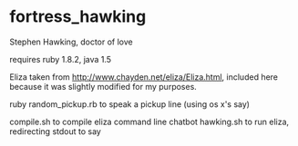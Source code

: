 fortress_hawking
================

Stephen Hawking, doctor of love

requires ruby 1.8.2, java 1.5

Eliza taken from http://www.chayden.net/eliza/Eliza.html, included here because it was slightly modified for my purposes.

ruby random_pickup.rb to speak a pickup line (using os x's say)

compile.sh to compile eliza command line chatbot
hawking.sh to run eliza, redirecting stdout to say